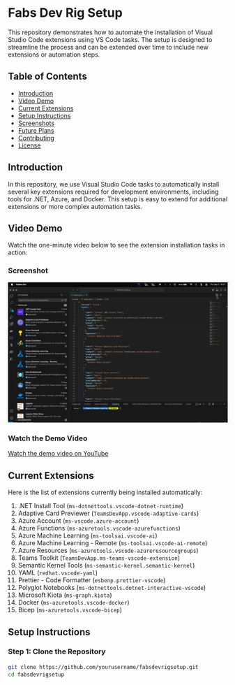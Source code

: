 # Fabs Dev Rig Setup

This repository demonstrates how to automate the installation of Visual Studio Code extensions using VS Code tasks. The setup is designed to streamline the process and can be extended over time to include new extensions or automation steps.

## Table of Contents
- [Introduction](#introduction)
- [Video Demo](#video-demo)
- [Current Extensions](#current-extensions)
- [Setup Instructions](#setup-instructions)
- [Screenshots](#screenshots)
- [Future Plans](#future-plans)
- [Contributing](#contributing)
- [License](#license)

## Introduction
In this repository, we use Visual Studio Code tasks to automatically install several key extensions required for development environments, including tools for .NET, Azure, and Docker. This setup is easy to extend for additional extensions or more complex automation tasks.

## Video Demo
Watch the one-minute video below to see the extension installation tasks in action:

### Screenshot
![Screenshot of the extensions](media/extensionsscreenshot.png)

### Watch the Demo Video 
[Watch the demo video on YouTube](https://youtu.be/fOrO-oJlIXw)

## Current Extensions
Here is the list of extensions currently being installed automatically:
1. .NET Install Tool (`ms-dotnettools.vscode-dotnet-runtime`)
2. Adaptive Card Previewer (`TeamsDevApp.vscode-adaptive-cards`)
3. Azure Account (`ms-vscode.azure-account`)
4. Azure Functions (`ms-azuretools.vscode-azurefunctions`)
5. Azure Machine Learning (`ms-toolsai.vscode-ai`)
6. Azure Machine Learning - Remote (`ms-toolsai.vscode-ai-remote`)
7. Azure Resources (`ms-azuretools.vscode-azureresourcegroups`)
8. Teams Toolkit (`TeamsDevApp.ms-teams-vscode-extension`)
9. Semantic Kernel Tools (`ms-semantic-kernel.semantic-kernel`)
10. YAML (`redhat.vscode-yaml`)
11. Prettier - Code Formatter (`esbenp.prettier-vscode`)
12. Polyglot Notebooks (`ms-dotnettools.dotnet-interactive-vscode`)
13. Microsoft Kiota (`ms-graph.kiota`)
14. Docker (`ms-azuretools.vscode-docker`)
15. Bicep (`ms-azuretools.vscode-bicep`)

## Setup Instructions

### Step 1: Clone the Repository
```bash
git clone https://github.com/yourusername/fabsdevrigsetup.git
cd fabsdevrigsetup